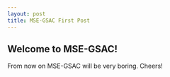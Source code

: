 ```yaml
---
layout: post
title: MSE-GSAC First Post
---
```


## Welcome to MSE-GSAC!

From now on MSE-GSAC will be very boring. Cheers!

